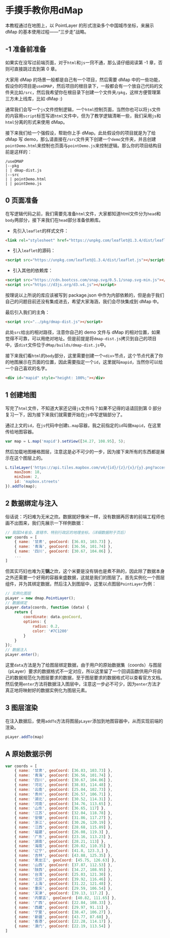 # 手摸手教你用dMap

本教程通过在地图上，以 PointLayer 的形式渲染多个中国城市坐标，来展示 dMap 的基本使用过程——“三步走”战略。

## -1 准备前准备

如果实在没写过前端页面，对于`html`和`js`一窍不通，那么请仔细阅读第 -1 章，否则可直接跳过去到第 0 章。

大家用 dMap 的场景一般都是自己有一个项目，然后需要 dMap 中的一些功能，假设你的项目是`useDMAP`，然后项目的根目录下，一般都会有一个放自己代码的文件夹比如`/src`，然后我希望你在根目录下创建一个文件夹`/pkg`，这样方便管理第三方未上线库，比如 dMap :)

通常我们会写一个`js`文件控制逻辑，一个`html`控制页面，当然你也可以将`js`文件的内容用`script`标签写进`html`文件中，但为了教学逻辑清晰一些，我们采用`js`和`html`分离的形式来使用 dMap。

接下来我们给一个强假设，帮助你上手 dMap。此处假设你的项目就是为了给 dMap 写 demo，那么请直接在`/src`文件夹下创建一个`demo`文件夹，并且创建`pointDemo.html`来控制也页面与`pointDemo.js`来控制逻辑。那么你的项目结构目前是这样的：
```shell
/useDMAP
|--pkg
| | dmap-dist.js
|--src
| | pointDemo.html
| | pointDemo.js
```

## 0 页面准备

在写逻辑代码之前，我们需要先准备`html`文件，大家都知道html文件分为`head`和`body`两部分，接下来我们在`head`部分准备依赖库。
+ 先引入`leaflet`的样式文件：
```html
<link rel="stylesheet" href="https://unpkg.com/leaflet@1.3.4/dist/leaflet.css"/>
```
+ 引入`leaflet`的源码：
```html
<script src="https://unpkg.com/leaflet@1.3.4/dist/leaflet.js"></script>
```
+ 引入其他的依赖库：
```html
<script src="https://cdn.bootcss.com/snap.svg/0.5.1/snap.svg-min.js"></script>
<script src="https://d3js.org/d3.v4.js"></script>
```
按理说以上所说的库应该被写到 package.json 中作为内部依赖的，但是由于我们自己的问题目前还没有集成进去，希望大家海涵，我们会尽快集成到 dMap 中。

最后引入我们的主角：
```html
<script src="../pkg/dmap-dist.js"></script>
```
此处`src`给出的相对路径，注意你自己的 demo 文件与 dMap 的相对位置，如果觉得不可靠，可以用绝对地址。但是前提是将`dmap-dist.js`拷贝到自己的项目中，该`dist`文件位于`dMap/builds/dmap-dist.js`中。

接下来我们看`html`的`body`部分，这里需要创建一个`<div>`节点，这个节点代表了你的地图展示在页面的位置，因此需要指定一个`id`，这里就叫`mapid`，当然你可以给一个自己喜欢的名字。
```html
<div id="mapid" style="height: 100%;"></div>
```

## 1 创建地图

写完了`html`文件，不知道大家还记得`js`文件吗？如果不记得的话请回到第 0 部分复习一下，因为接下来我们就需要开始在`js`中写逻辑部分了。

通过上文的`id`，在`js`代码中创建`L.map`容器，我之前指定的`id`叫做`mapid`，在这里传给地图容器。
```js
var map = L.map('mapid').setView([34.27, 108.95], 5);
```

然后加载地图栅格图层，注意这是必不可少的一步，因为接下来所有的东西都是展示在这个图层上的。
```js
L.tileLayer('https://api.tiles.mapbox.com/v4/{id}/{z}/{x}/{y}.png?access_token=pk.eyJ1IjoibWFwYm94IiwiYSI6ImNpejY4NXVycTA2emYycXBndHRqcmZ3N3gifQ.rJcFIG214AriISLbB6B5aw', {
    maxZoom: 18,
    minZoom: 2,
    id: 'mapbox.streets'
}).addTo(map);
```

## 2 数据绑定与注入

俗话说：巧妇难为无米之炊。数据就好像米一样，没有数据再厉害的前端工程师也画不出图来，我们先展示一下样例数据：
```js
// 我国34省会、直辖市、特别行政区的地理坐标。（详细数据附于页后）
var coords = [
    { name: '甘肃', geoCoord: [36.03, 103.73] },
    { name: '青海', geoCoord: [36.56, 101.74] },
    { name: '四川', geoCoord: [30.67, 104.06] },
    ...
]
```

但其实巧妇也难为无**锅**之炊，这个米要是没有锅也是煮不熟的，因此除了数据本身之外还需要一个好用的容器来盛数据，这就是我们的图层了。首先实例化一个图层组件，并为其绑定数据，然后注入到图层中，这里以点图层`PointLayer`为例：
```js
// 实例化图层
pLayer = new dmap.PointLayer();
// 数据绑定
pLayer.data(coords, function (data) {
    return {
        coordinate: data.geoCoord,
        options: {
            radius: 0.2,
            color: '#7C1200'
        }
    }
});
// 数据注入
pLayer.enter();
```
这里`data`方法是为了给图层绑定数据，由于用户的原始数据集（coords）与图层（pLayer）要求的数据格式不一定对应，所以这里留了一个回调函数供用户将自己的数据规范化为图层要求的数据，至于图层要求的数据格式可以查看官方文档。然后使用`enter`方法将数据注入图层中，注意这一步必不可少，因为`enter`方法才真正地将映射好的数据实例化为图层元素。

## 3 图层渲染

在注入数据后，使用`addTo`方法将图层`pLayer`添加到地图容器中，从而实现前端的渲染。
```js
pLayer.addTo(map)
```

## A 原始数据示例
```js
var coords = [
    { name: '甘肃', geoCoord: [36.03, 103.73] },
    { name: '青海', geoCoord: [36.56, 101.74] },
    { name: '四川', geoCoord: [30.67, 104.06] },
    { name: '河北', geoCoord: [38.03, 114.48] },
    { name: '云南', geoCoord: [25.04, 102.73] },
    { name: '贵州', geoCoord: [26.57, 106.71] },
    { name: '湖北', geoCoord: [30.52, 114.31] },
    { name: '河南', geoCoord: [34.76, 113.65] },
    { name: '山东', geoCoord: [36.65, 117] },
    { name: '江苏', geoCoord: [32.04, 118.78] },
    { name: '安徽', geoCoord: [31.86, 117.27] },
    { name: '浙江', geoCoord: [30.26, 120.19] },
    { name: '江西', geoCoord: [28.68, 115.89] },
    { name: '福建', geoCoord: [26.08, 119.3] },
    { name: '广东', geoCoord: [23.16, 113.23] },
    { name: '湖南', geoCoord: [28.21, 113] },
    { name: '海南', geoCoord: [20.02, 110.35] },
    { name: '辽宁', geoCoord: [41.8, 123.3,] },
    { name: '吉林', geoCoord: [43.88, 125.35] },
    { name: '黑龙江', geoCoord: [45.75, 126.63] },
    { name: '山西', geoCoord: [37.87, 112.53] },
    { name: '陕西', geoCoord: [34.27, 108.95] },
    { name: '台湾', geoCoord: [25.03, 121.30] },
    { name: '北京', geoCoord: [39.92, 116.46] },
    { name: '上海', geoCoord: [31.22, 121.48] },
    { name: '重庆', geoCoord: [29.59, 106.54] },
    { name: '天津', geoCoord: [39.13, 117.2] },
    { name: '内蒙古', geoCoord: [40.82, 111.65] },
    { name: '广西', geoCoord: [22.84, 108.33] },
    { name: '西藏', geoCoord: [29.97, 91.11] },
    { name: '宁夏', geoCoord: [38.47, 106.27] },
    { name: '新疆', geoCoord: [43.77, 87.68] },
    { name: '香港', geoCoord: [22.28, 114.17] },
    { name: '澳门', geoCoord: [22.19, 113.54] }
]
```